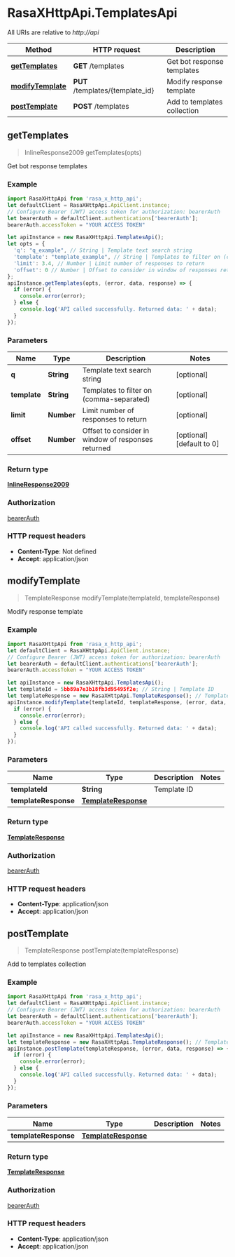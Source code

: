 # RasaXHttpApi.TemplatesApi

All URIs are relative to *http://api*

Method | HTTP request | Description
------------- | ------------- | -------------
[**getTemplates**](TemplatesApi.md#getTemplates) | **GET** /templates | Get bot response templates
[**modifyTemplate**](TemplatesApi.md#modifyTemplate) | **PUT** /templates/{template_id} | Modify response template
[**postTemplate**](TemplatesApi.md#postTemplate) | **POST** /templates | Add to templates collection



## getTemplates

> InlineResponse2009 getTemplates(opts)

Get bot response templates

### Example

```javascript
import RasaXHttpApi from 'rasa_x_http_api';
let defaultClient = RasaXHttpApi.ApiClient.instance;
// Configure Bearer (JWT) access token for authorization: bearerAuth
let bearerAuth = defaultClient.authentications['bearerAuth'];
bearerAuth.accessToken = "YOUR ACCESS TOKEN"

let apiInstance = new RasaXHttpApi.TemplatesApi();
let opts = {
  'q': "q_example", // String | Template text search string
  'template': "template_example", // String | Templates to filter on (comma-separated)
  'limit': 3.4, // Number | Limit number of responses to return
  'offset': 0 // Number | Offset to consider in window of responses returned
};
apiInstance.getTemplates(opts, (error, data, response) => {
  if (error) {
    console.error(error);
  } else {
    console.log('API called successfully. Returned data: ' + data);
  }
});
```

### Parameters


Name | Type | Description  | Notes
------------- | ------------- | ------------- | -------------
 **q** | **String**| Template text search string | [optional] 
 **template** | **String**| Templates to filter on (comma-separated) | [optional] 
 **limit** | **Number**| Limit number of responses to return | [optional] 
 **offset** | **Number**| Offset to consider in window of responses returned | [optional] [default to 0]

### Return type

[**InlineResponse2009**](InlineResponse2009.md)

### Authorization

[bearerAuth](../README.md#bearerAuth)

### HTTP request headers

- **Content-Type**: Not defined
- **Accept**: application/json


## modifyTemplate

> TemplateResponse modifyTemplate(templateId, templateResponse)

Modify response template

### Example

```javascript
import RasaXHttpApi from 'rasa_x_http_api';
let defaultClient = RasaXHttpApi.ApiClient.instance;
// Configure Bearer (JWT) access token for authorization: bearerAuth
let bearerAuth = defaultClient.authentications['bearerAuth'];
bearerAuth.accessToken = "YOUR ACCESS TOKEN"

let apiInstance = new RasaXHttpApi.TemplatesApi();
let templateId = 5bb89a7e3b18fb3d95495f2e; // String | Template ID
let templateResponse = new RasaXHttpApi.TemplateResponse(); // TemplateResponse | 
apiInstance.modifyTemplate(templateId, templateResponse, (error, data, response) => {
  if (error) {
    console.error(error);
  } else {
    console.log('API called successfully. Returned data: ' + data);
  }
});
```

### Parameters


Name | Type | Description  | Notes
------------- | ------------- | ------------- | -------------
 **templateId** | **String**| Template ID | 
 **templateResponse** | [**TemplateResponse**](TemplateResponse.md)|  | 

### Return type

[**TemplateResponse**](TemplateResponse.md)

### Authorization

[bearerAuth](../README.md#bearerAuth)

### HTTP request headers

- **Content-Type**: application/json
- **Accept**: application/json


## postTemplate

> TemplateResponse postTemplate(templateResponse)

Add to templates collection

### Example

```javascript
import RasaXHttpApi from 'rasa_x_http_api';
let defaultClient = RasaXHttpApi.ApiClient.instance;
// Configure Bearer (JWT) access token for authorization: bearerAuth
let bearerAuth = defaultClient.authentications['bearerAuth'];
bearerAuth.accessToken = "YOUR ACCESS TOKEN"

let apiInstance = new RasaXHttpApi.TemplatesApi();
let templateResponse = new RasaXHttpApi.TemplateResponse(); // TemplateResponse | 
apiInstance.postTemplate(templateResponse, (error, data, response) => {
  if (error) {
    console.error(error);
  } else {
    console.log('API called successfully. Returned data: ' + data);
  }
});
```

### Parameters


Name | Type | Description  | Notes
------------- | ------------- | ------------- | -------------
 **templateResponse** | [**TemplateResponse**](TemplateResponse.md)|  | 

### Return type

[**TemplateResponse**](TemplateResponse.md)

### Authorization

[bearerAuth](../README.md#bearerAuth)

### HTTP request headers

- **Content-Type**: application/json
- **Accept**: application/json

